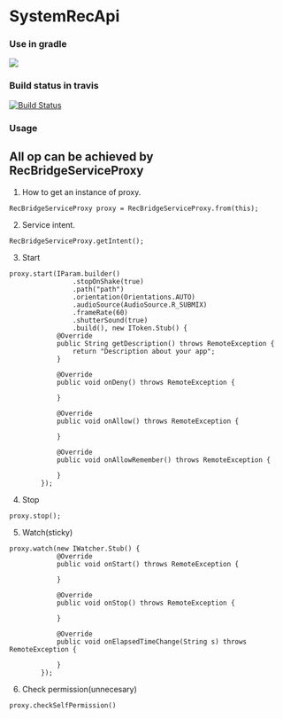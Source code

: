 # SystemRecApi

### Use in gradle
[![](https://jitpack.io/v/Tornaco/SystemRecApi.svg)](https://jitpack.io/#Tornaco/SystemRecApi)

### Build status in travis
[![Build Status](https://travis-ci.org/Tornaco/SystemRecApi.svg?branch=master)](https://travis-ci.org/Tornaco/SystemRecApi)

### Usage

## All op can be achieved by RecBridgeServiceProxy

1. How to get an instance of proxy.
```
RecBridgeServiceProxy proxy = RecBridgeServiceProxy.from(this);
```

2. Service intent.
```
RecBridgeServiceProxy.getIntent();
```

3. Start
```
proxy.start(IParam.builder()
                .stopOnShake(true)
                .path("path")
                .orientation(Orientations.AUTO)
                .audioSource(AudioSource.R_SUBMIX)
                .frameRate(60)
                .shutterSound(true)
                .build(), new IToken.Stub() {
            @Override
            public String getDescription() throws RemoteException {
                return "Description about your app";
            }

            @Override
            public void onDeny() throws RemoteException {

            }

            @Override
            public void onAllow() throws RemoteException {

            }

            @Override
            public void onAllowRemember() throws RemoteException {

            }
        });
```

4. Stop
```
proxy.stop();
```

5. Watch(sticky)
```
proxy.watch(new IWatcher.Stub() {
            @Override
            public void onStart() throws RemoteException {
                
            }

            @Override
            public void onStop() throws RemoteException {

            }

            @Override
            public void onElapsedTimeChange(String s) throws RemoteException {

            }
        });
```

6. Check permission(unnecesary)
```
proxy.checkSelfPermission()
```
